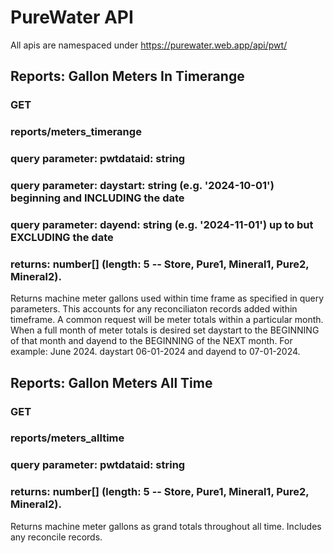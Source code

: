 
# PureWater API

All apis are namespaced under https://purewater.web.app/api/pwt/

## Reports: Gallon Meters In Timerange
### GET
### reports/meters_timerange
### query parameter: pwtdataid: string
### query parameter: daystart: string (e.g. '2024-10-01') beginning and INCLUDING the date
### query parameter: dayend: string (e.g. '2024-11-01') up to but EXCLUDING the date
### returns: number[] (length: 5 -- Store, Pure1, Mineral1, Pure2, Mineral2).
Returns machine meter gallons used within time frame as specified in query parameters. This accounts for any reconciliaton records added within timeframe.
A common request will be meter totals within a particular month. When a full month of meter totals is desired set daystart to the BEGINNING of that month and dayend to the BEGINNING of the NEXT month. 
For example: June 2024. daystart 06-01-2024 and dayend to 07-01-2024. 


## Reports: Gallon Meters All Time
### GET
### reports/meters_alltime
### query parameter: pwtdataid: string
### returns: number[] (length: 5 -- Store, Pure1, Mineral1, Pure2, Mineral2).
Returns machine meter gallons as grand totals throughout all time. Includes any reconcile records.  
